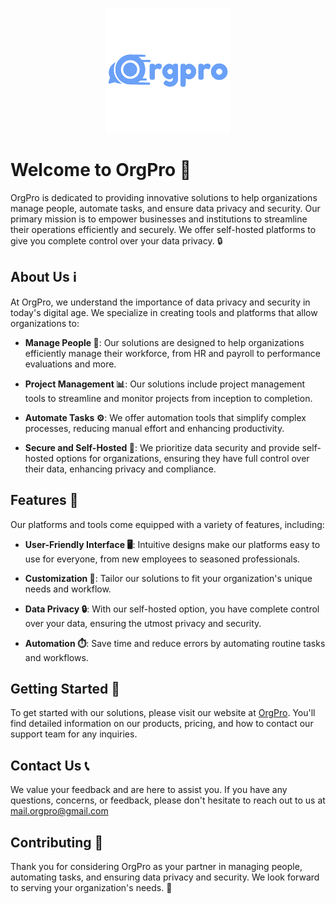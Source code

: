 <p align="center">
<img src="logo_col.png" alt="Your Logo">
</p>

# Welcome to OrgPro 👋

OrgPro is dedicated to providing innovative solutions to help organizations manage people, automate tasks, and ensure data privacy and security. Our primary mission is to empower businesses and institutions to streamline their operations efficiently and securely. We offer self-hosted platforms to give you complete control over your data privacy. 🔒

## About Us ℹ️

At OrgPro, we understand the importance of data privacy and security in today's digital age. We specialize in creating tools and platforms that allow organizations to:

- **Manage People 👥**: Our solutions are designed to help organizations efficiently manage their workforce, from HR and payroll to performance evaluations and more.

- **Project Management 📊**: Our solutions include project management tools to streamline and monitor projects from inception to completion.

- **Automate Tasks ⚙️**: We offer automation tools that simplify complex processes, reducing manual effort and enhancing productivity.

- **Secure and Self-Hosted 🔐**: We prioritize data security and provide self-hosted options for organizations, ensuring they have full control over their data, enhancing privacy and compliance.

## Features 🚀

Our platforms and tools come equipped with a variety of features, including:

- **User-Friendly Interface 🖥️**: Intuitive designs make our platforms easy to use for everyone, from new employees to seasoned professionals.

- **Customization 🎨**: Tailor our solutions to fit your organization's unique needs and workflow.

- **Data Privacy 🔒**: With our self-hosted option, you have complete control over your data, ensuring the utmost privacy and security.

- **Automation ⏱️**: Save time and reduce errors by automating routine tasks and workflows.

## Getting Started 🚀

To get started with our solutions, please visit our website at [OrgPro](https://orgpro.tech). You'll find detailed information on our products, pricing, and how to contact our support team for any inquiries.

## Contact Us 📞

We value your feedback and are here to assist you. If you have any questions, concerns, or feedback, please don't hesitate to reach out to us at mail.orgpro@gmail.com

## Contributing 🤝

Thank you for considering OrgPro as your partner in managing people, automating tasks, and ensuring data privacy and security. We look forward to serving your organization's needs. 🙌


